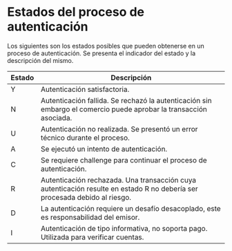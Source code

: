 # Estados del proceso de autenticación

Los siguientes son los estados posibles que pueden obtenerse en un proceso de autenticación. Se presenta el indicador del estado y la descripción del mismo.

Estado | Descripción                                                                                               |
-------|-----------------------------------------------------------------------------------------------------------|
 Y     | Autenticación satisfactoria.                                                                              |  
 N     | Autenticación fallida. Se rechazó la autenticación sin embargo el comercio puede aprobar la transacción asociada.                                                                                                          |
 U     | Autenticación no realizada. Se presentó un error técnico durante el proceso.                              |
 A     | Se ejecutó un intento de autenticación.                                                                   |
 C     | Se requiere challenge para continuar el proceso de autenticación.                                         |
 R     | Autenticación rechazada. Una transacción cuya autenticación resulte en estado R no debería ser procesada debido al riesgo.                                                                                                  |
 D     | La autenticación requiere un desafío desacoplado, este es responsabilidad del emisor.                     |
 I     | Autenticación de tipo informativa, no soporta pago. Utilizada para verificar cuentas.                     |
